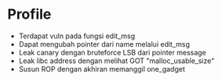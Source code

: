 # Profile
* Terdapat vuln pada fungsi edit_msg
* Dapat mengubah pointer dari name melalui edit_msg
* Leak canary dengan bruteforce LSB dari pointer message
* Leak libc address dengan melihat GOT "malloc_usable_size"
* Susun ROP dengan akhiran memanggil one_gadget  